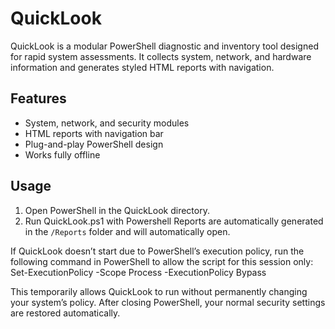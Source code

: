 # QuickLook

QuickLook is a modular PowerShell diagnostic and inventory tool designed for rapid system assessments.
It collects system, network, and hardware information and generates styled HTML reports with navigation.

## Features
- System, network, and security modules
- HTML reports with navigation bar
- Plug-and-play PowerShell design
- Works fully offline

## Usage
1. Open PowerShell in the QuickLook directory.  
2. Run QuickLook.ps1 with Powershell
Reports are automatically generated in the `/Reports` folder and will automatically open.


If QuickLook doesn’t start due to PowerShell’s execution policy,
run the following command in PowerShell to allow the script for this session only: Set-ExecutionPolicy -Scope Process -ExecutionPolicy Bypass

This temporarily allows QuickLook to run without permanently changing your system’s policy.
After closing PowerShell, your normal security settings are restored automatically.
